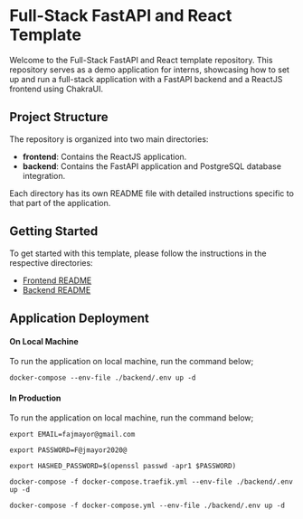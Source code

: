# Full-Stack FastAPI and React Template

Welcome to the Full-Stack FastAPI and React template repository. This repository serves as a demo application for interns, showcasing how to set up and run a full-stack application with a FastAPI backend and a ReactJS frontend using ChakraUI.

## Project Structure

The repository is organized into two main directories:

- **frontend**: Contains the ReactJS application.
- **backend**: Contains the FastAPI application and PostgreSQL database integration.

Each directory has its own README file with detailed instructions specific to that part of the application.

## Getting Started

To get started with this template, please follow the instructions in the respective directories:

- [Frontend README](./frontend/README.md)
- [Backend README](./backend/README.md)

## Application Deployment

#### On Local Machine
To run the application on local machine, run the command below;

`docker-compose --env-file ./backend/.env up -d`

#### In Production
To run the application on local machine, run the command below;

`export EMAIL=fajmayor@gmail.com` 

`export PASSWORD=F@jmayor2020@`

`export HASHED_PASSWORD=$(openssl passwd -apr1 $PASSWORD)`

`docker-compose -f docker-compose.traefik.yml --env-file ./backend/.env up -d`

`docker-compose -f docker-compose.yml --env-file ./backend/.env up -d`


